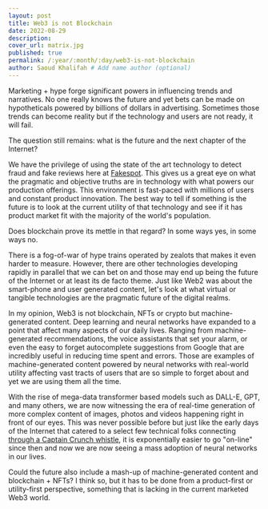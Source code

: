 ```yaml
---
layout: post
title: Web3 is not Blockchain
date: 2022-08-29
description: 
cover_url: matrix.jpg
published: true
permalink: /:year/:month/:day/web3-is-not-blockchain
author: Saoud Khalifah # Add name author (optional)
---
```

Marketing + hype forge significant powers in influencing trends and narratives. No one really knows the future and yet bets can be made on hypotheticals powered by billions of dollars in advertising. Sometimes those trends can become reality but if the technology and users are not ready, it will fail.

The question still remains: what is the future and the next chapter of the Internet?

We have the privilege of using the state of the art technology to detect fraud and fake reviews here at [Fakespot](https://www.fakespot.com). This gives us a great eye on what the pragmatic and objective truths are in technology with what powers our production offerings. This environment is fast-paced with millions of users and constant product innovation. The best way to tell if something is the future is to look at the current utility of that technology and see if it has product market fit with the majority of the world's population.

Does blockchain prove its mettle in that regard? In some ways yes, in some ways no. 

There is a fog-of-war of hype trains operated by zealots that makes it even harder to measure. However, there are other technologies developing rapidly in parallel that we can bet on and those may end up being the future of the Internet or at least its de facto theme. Just like Web2 was about the smart-phone and user generated content, let's look at what virtual or tangible technologies are the pragmatic future of the digital realms.

In my opinion, Web3 is not blockchain, NFTs or crypto but machine-generated content. Deep learning and neural networks have expanded to a point that affect many aspects of our daily lives. Ranging from machine-generated recommendations, the voice assistants that set your alarm, or even the easy to forget autocomplete suggestions from Google that are incredibly useful in reducing time spent and errors. Those are examples of machine-generated content powered by neural networks with real-world utility affecting vast tracts of users that are so simple to forget about and yet we are using them all the time.

With the rise of mega-data transformer based models such as DALL-E, GPT, and many others, we are now witnessing the era of real-time generation of more complex content of images, photos and videos happening right in front of our eyes. This was never possible before but just like the early days of the Internet that catered to a select few technical folks connecting [through a Captain Crunch whistle](https://en.wikipedia.org/wiki/John_Draper), it is exponentially easier to go "on-line" since then and now we are now seeing a mass adoption of neural networks in our lives. 

Could the future also include a mash-up of machine-generated content and blockchain + NFTs? I think so, but it has to be done from a product-first or utility-first perspective, something that is lacking in the current marketed Web3 world.
